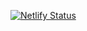 [![Netlify Status](https://api.netlify.com/api/v1/badges/e589fca3-e468-48d5-8a85-9c1f690cbb9f/deploy-status)](https://app.netlify.com/sites/wizardly-wescoff-513b79/deploys)